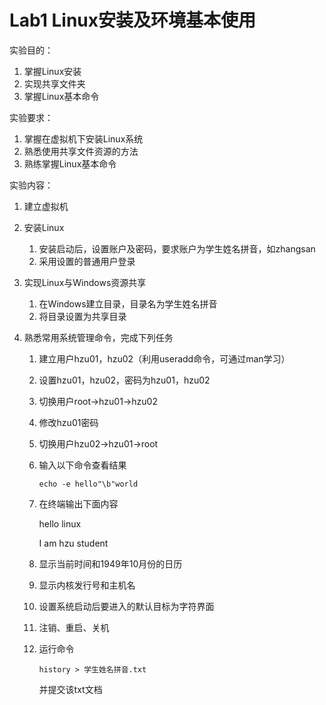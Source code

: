 # Lab1 Linux安装及环境基本使用

实验目的：

1. 掌握Linux安装
2. 实现共享文件夹
3. 掌握Linux基本命令

实验要求：

1. 掌握在虚拟机下安装Linux系统
2. 熟悉使用共享文件资源的方法
3. 熟练掌握Linux基本命令

实验内容：

1. 建立虚拟机

2. 安装Linux

   1. 安装启动后，设置账户及密码，要求账户为学生姓名拼音，如zhangsan
   2. 采用设置的普通用户登录

3. 实现Linux与Windows资源共享

   1. 在Windows建立目录，目录名为学生姓名拼音
   2. 将目录设置为共享目录

4. 熟悉常用系统管理命令，完成下列任务

   1. 建立用户hzu01，hzu02（利用useradd命令，可通过man学习）

   2. 设置hzu01，hzu02，密码为hzu01，hzu02

   3. 切换用户root->hzu01->hzu02

   4. 修改hzu01密码

   5. 切换用户hzu02->hzu01->root

   6. 输入以下命令查看结果

      ```shell
      echo -e hello"\b"world
      ```

   7. 在终端输出下面内容

      hello linux

      I am hzu student

   8. 显示当前时间和1949年10月份的日历

   9. 显示内核发行号和主机名
   
   10. 设置系统启动后要进入的默认目标为字符界面
   
   11. 注销、重启、关机
   
   12. 运行命令 
   
       ```shell
       history > 学生姓名拼音.txt
       ```
   
       并提交该txt文档

